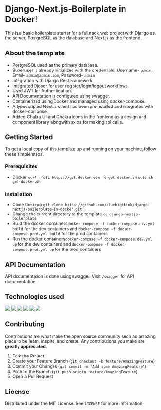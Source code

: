 
# Django-Next.js-Boilerplate in Docker!

This is a basic boilerplate starter for a fullstack web project with Django as the server, PostgreSQL as the database and Next.js as the frontend.


## About the template 
-   PostgreSQL used as the primary database.
-   Superuser is already initialized with the credentials: Username- `admin`, Email- `admin@admin.com`, Password- `admin`
-   Integration with Django Rest Framework
-   Integrated Djoser for user register/login/logout workflows.
-   Used JWT for Authentication.
-   API Documentation is configured using swagger.
-   Containerized using Docker and managed using docker-compose.
-   A typescripted Next.js client has been preinstalled and integrated with docker-compose.
-   Added Chakra UI and Chakra icons in the frontend as a design and component library alongwith axios for making api calls.

## Getting Started
To get a local copy of this template up and running on your machine, follow these simple steps.
### Prerequisites
- Docker
`curl -fsSL https://get.docker.com -o get-docker.sh`
`sudo sh get-docker.sh`

### Installation
- Clone the repo `git clone https://github.com/bluebigthink/django-nextjs-boilerplate-in-docker.git`
- Change the current directory to the template `cd django-nextjs-boilerplate`
- Build the docker containers`docker-compose -f docker-compose.dev.yml build` for the dev containers and `docker-compose -f docker-compose.prod.yml build` for the prod containers
- Run the docker containers`docker-compose -f docker-compose.dev.yml up` for the dev containers and `docker-compose -f docker-compose.prod.yml up` for the prod containers

## API Documentation
API documentation is done using swagger. Visit `/swagger` for API documentation.

## Technologies used
<a href="https://www.djangoproject.com/" target="_blank"><img src="https://img.shields.io/badge/Django-092E20?style=for-the-badge&logo=django&logoColor=white"/> </a>
<a href="https://www.django-rest-framework.org/" target="_blank"> <img src="https://img.shields.io/badge/DJANGO-REST-ff1709?style=for-the-badge&logo=django&logoColor=white&color=ff1709&labelColor=gray" /> </a>
<a href="https://www.docker.com/" target="_blank"><img src="https://img.shields.io/badge/Docker-2496ED?style=for-the-badge&logo=docker&logoColor=white"/> </a>
<a href="https://www.postgresql.org" target="_blank"> <img src="https://img.shields.io/badge/PostgreSQL-316192?style=for-the-badge&logo=postgresql&logoColor=white"/></a>
<a href="https://www.nextjs.org/" target="_blank"> <img src="https://img.shields.io/badge/Next.JS-000000?style=for-the-badge&logo=next.js&logoColor=white"/> </a>
<a href="https://www.typescriptlang.org/" target="_blank"><img src="https://img.shields.io/badge/TypeScript-007ACC?style=for-the-badge&logo=typescript&logoColor=white"/></a>


## Contributing
Contributions are what make the open source community such an amazing place to be learn, inspire, and create. Any contributions you make are **greatly appreciated**.

1.  Fork the Project
2.  Create your Feature Branch (`git checkout -b feature/AmazingFeature`)
3.  Commit your Changes (`git commit -m 'Add some AmazingFeature'`)
4.  Push to the Branch (`git push origin feature/AmazingFeature`)
5.  Open a Pull Request

## License
Distributed under the MIT License. See `LICENSE` for more information.
